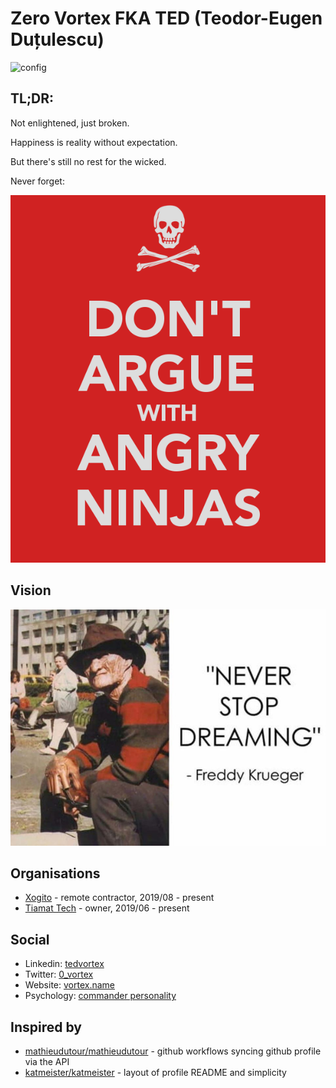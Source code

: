 # Zero Vortex FKA TED (Teodor-Eugen Duțulescu)

![config](https://github.com/0-vortex/0-vortex/workflows/config/badge.svg)

## TL;DR:

Not enlightened, just broken.

Happiness is reality without expectation.

But there's still no rest for the wicked.

Never forget:

![Resistance is futile](./static/don-t-argue-with-angry-ninjas.png?raw=true "Don't argue with angry ninjas")

## Vision

![Never stop dreaming](./static/never-stop-dreaming.jpg?raw=true "Never stop dreaming")

## Organisations

- [Xogito](https://www.xogito.com/careers) - remote contractor, 2019/08 - present
- [Tiamat Tech](https://tiamat.tech) - owner, 2019/06 - present

## Social

- Linkedin: [tedvortex](https://www.linkedin.com/in/tedvortex)
- Twitter: [0_vortex](https://twitter.com/0_vortex)
- Website: [vortex.name](https://vortex.name)
- Psychology: [commander personality](https://www.16personalities.com/free-personality-test/bdbc4d20d6087)

## Inspired by

- [mathieudutour/mathieudutour](https://github.com/mathieudutour/mathieudutour) - github workflows syncing github profile via the API
- [katmeister/katmeister](https://github.com/katmeister/katmeister) - layout of profile README and simplicity

